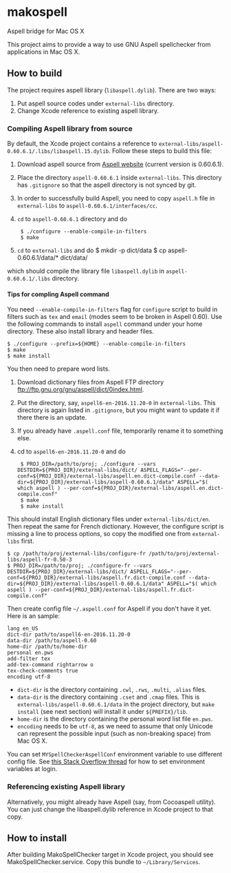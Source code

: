 # makospell

Aspell bridge for Mac OS X

This project aims to provide a way to use GNU Aspell spellchecker from applications in Mac OS X.

## How to build

The project requires aspell library (`libaspell.dylib`). There are two ways:

1. Put aspell source codes under `external-libs` directory.
2. Change Xcode reference to existing aspell library.

### Compiling Aspell library from source

By default, the Xcode project contains a reference to `external-libs/aspell-0.60.6.1/.libs/libaspell.15.dylib`.
Follow these steps to build this file:

1. Download aspell source from [Aspell website](http://aspell.net/) (current version is 0.60.6.1).
2. Place the directory `aspell-0.60.6.1` inside `external-libs`.
   This directory has `.gitignore` so that the aspell directory is not synced by git.
3. In order to successfully build Aspell, you need to copy `aspell.h` file in `external-libs` to `aspell-0.60.6.1/interfaces/cc`.
4. `cd` to `aspell-0.60.6.1` directory and do

        $ ./configure --enable-compile-in-filters
        $ make
5. `cd` to `external-libs` and do
        $ mkdir -p dict/data
        $ cp aspell-0.60.6.1/data/* dict/data/

which should compile the library file `libaspell.dylib` in `aspell-0.60.6.1/.libs` directory.

#### Tips for compling Aspell command

You need `--enable-compile-in-filters` flag for `configure` script to build in filters such as `tex` and `email` (modes seem to be broken in Aspell 0.60).
Use the following commands to install `aspell` command under your home directory.
These also install library and header files.

    $ ./configure --prefix=${HOME} --enable-compile-in-filters
    $ make
    $ make install

You then need to prepare word lists.

1. Download dictionary files from Aspell FTP directory ftp://ftp.gnu.org/gnu/aspell/dict/0index.html.
2. Put the directory, say, `aspell6-en-2016.11.20-0` in `external-libs`.
   This directory is again listed in `.gitignore`, but you might want to update it if there there is an update.
3. If you already have `.aspell.conf` file, temporarily rename it to something else.
4. cd to `aspell6-en-2016.11.20-0` and do

        $ PROJ_DIR=/path/to/proj; ./configure --vars DESTDIR=${PROJ_DIR}/external-libs/dict/ ASPELL_FLAGS="--per-conf=${PROJ_DIR}/external-libs/aspell.en.dict-compile.conf --data-dir=${PROJ_DIR}/external-libs/aspell-0.60.6.1/data" ASPELL="$( which aspell ) --per-conf=${PROJ_DIR}/external-libs/aspell.en.dict-compile.conf"
        $ make
        $ make install

This should install English dictionary files under `external-libs/dict/en`. Then repeat the same for French dictionary. However, the configure script is missing a line to process options, so copy the modified one from `external-libs` first.

    $ cp /path/to/proj/external-libs/configure-fr /path/to/proj/external-libs/aspell-fr-0.50-3
    $ PROJ_DIR=/path/to/proj; ./configure-fr --vars DESTDIR=${PROJ_DIR}/external-libs/dict/ ASPELL_FLAGS="--per-conf=${PROJ_DIR}/external-libs/aspell.fr.dict-compile.conf --data-dir=${PROJ_DIR}/external-libs/aspell-0.60.6.1/data" ASPELL="$( which aspell ) --per-conf=${PROJ_DIR}/external-libs/aspell.fr.dict-compile.conf"

Then create config file `~/.aspell.conf` for Aspell if you don't have it yet.
Here is an sample:

    lang en_US
    dict-dir path/to/aspell6-en-2016.11.20-0
    data-dir /path/to/aspell-0.60
    home-dir /path/to/home-dir
    personal en.pws
    add-filter tex
    add-tex-command rightarrow o
    tex-check-comments true
    encoding utf-8

* `dict-dir` is the directory containing `.cwl`, `.rws`, `.multi`, `.alias` files.
* `data-dir` is the directory containing `.cset` and `.cmap` files.
  This is `external-libs/aspell-0.60.6.1/data` in the project directory, but `make install` (see next section) will install it under `${PREFIX}/lib`.
* `home-dir` is the directory containing the personal word list file `en.pws`.
* `encoding` needs to be `utf-8`, as we need to assume that only Unicode can represent the possible input (such as non-breaking space) from Mac OS X.

You can set `MYSpellCheckerAspellConf` environment variable to use different config file.
See [this Stack Overflow thread](http://stackoverflow.com/questions/25385934/setting-environment-variables-via-launchd-conf-no-longer-works-in-os-x-yosemite/26586170#26586170) for how to set environment variables at login.


### Referencing existing Aspell library

Alternatively, you might already have Aspell (say, from Cocoaspell utility).
You can just change the libaspell.dylib reference in Xcode project to that copy.

## How to install

After building MakoSpellChecker target in Xcode project, you should see MakoSpellChecker.service.
Copy this bundle to `~/Library/Services`.
